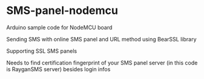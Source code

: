 # SMS-panel-nodemcu
Arduino sample code for NodeMCU board

Sending SMS with online SMS panel and URL method using BearSSL library

Supporting SSL SMS panels

Needs to find certification fingerprint of your SMS panel server (in this code is RayganSMS server) besides login infos

